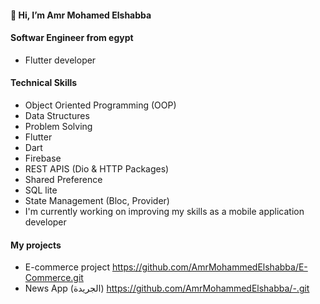#### 👋 Hi, I’m Amr Mohamed Elshabba
#### Softwar Engineer from egypt
  - Flutter developer 
#### Technical Skills
  - Object Oriented Programming (OOP)
  - Data Structures
  - Problem Solving 
  - Flutter
  - Dart
  - Firebase
  - REST APIS (Dio & HTTP Packages)
  - Shared Preference
  - SQL lite
  - State Management (Bloc, Provider)
  - I'm currently working on improving my skills as a mobile application developer
#### My projects
  - E-commerce project https://github.com/AmrMohammedElshabba/E-Commerce.git
  - News App (الجريدة) https://github.com/AmrMohammedElshabba/-.git
<!---

--->
